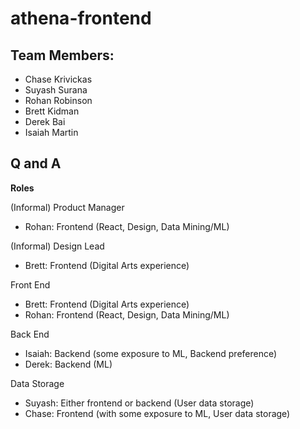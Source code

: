 # athena-frontend

## Team Members: 
* Chase Krivickas
* Suyash Surana
* Rohan Robinson
* Brett Kidman
* Derek Bai
* Isaiah Martin

## Q and A

**Roles**

(Informal) Product Manager
* Rohan: Frontend (React, Design, Data Mining/ML)

(Informal) Design Lead
* Brett: Frontend (Digital Arts experience)

Front End 
* Brett: Frontend (Digital Arts experience)
* Rohan: Frontend (React, Design, Data Mining/ML)

Back End
* Isaiah: Backend (some exposure to ML, Backend preference)
* Derek: Backend (ML)

Data Storage
* Suyash: Either frontend or backend (User data storage)
* Chase: Frontend (with some exposure to ML, User data storage)
